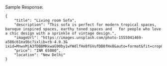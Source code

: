 Sample Response:

    {
        "title": "Living room Sofa",
        "description": "This sofa is perfect for modern tropical spaces, baroque inspired spaces, earthy toned spaces and   for people who love a chic design with a sprinkle of vintage design.",
        "imageUrl": "https://images.unsplash.com/photo-1555041469-a586c61ea9bc?ixlib=rb-4.0.3&  ixid=MnwxMjA3fDB8MHxwaG90by1wYWdlfHx8fGVufDB8fHx8&auto=format&fit=crop&w=1770&q=80",
        "price": "INR 65000",
        "location": "New Delhi"
    }
